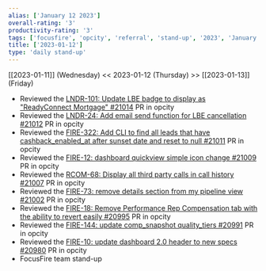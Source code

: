 ```yaml
---
alias: ['January 12 2023']
overall-rating: '3'
productivity-rating: '3'
tags: ['focusfire', 'opcity', 'referral', 'stand-up', '2023', 'January', 'Thursday']
title: ['2023-01-12']
type: 'daily stand-up'
---
```

[[2023-01-11]] (Wednesday) << 2023-01-12 (Thursday) >> [[2023-01-13]] (Friday)

- Reviewed the [LNDR-101: Update LBE badge to display as "ReadyConnect Mortgage" #21014](https://github.com/Opcity/opcity/pull/21014) PR in opcity
- Reviewed the [LNDR-24: Add email send function for LBE cancellation #21012](https://github.com/Opcity/opcity/pull/21012) PR in opcity
- Reviewed the [FIRE-322: Add CLI to find all leads that have cashback_enabled_at after sunset date and reset to null #21011](https://github.com/Opcity/opcity/pull/21011) PR in opcity
- Reviewed the [FIRE-12: dashboard quickview simple icon change #21009](https://github.com/Opcity/opcity/pull/21009) PR in opcity
- Reviewed the [RCOM-68: Display all third party calls in call history #21007](https://github.com/Opcity/opcity/pull/21007) PR in opcity
- Reviewed the [FIRE-73: remove details section from my pipeline view #21002](https://github.com/Opcity/opcity/pull/21002) PR in opcity
- Reviewed the [FIRE-18: Remove Performance Rep Compensation tab with the ability to revert easily #20995](https://github.com/Opcity/opcity/pull/20995) PR in opcity
- Reviewed the [FIRE-144: update comp_snapshot quality_tiers #20991](https://github.com/Opcity/opcity/pull/20991) PR in opcity
- Reviewed the [FIRE-10: update dashboard 2.0 header to new specs #20980](https://github.com/Opcity/opcity/pull/20980) PR in opcity
- FocusFire team stand-up